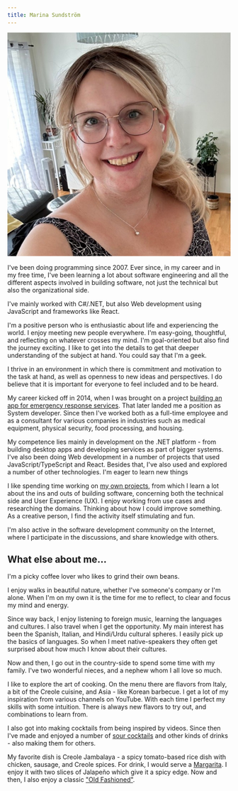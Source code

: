 ```yaml
---
title: Marina Sundström
---
```


<a href="/images/profile.jpeg">
<img class="rounded-circle right" src="/images/profile.jpeg" /></a>

I've been doing programming since 2007. Ever since, in my career and in my free time, I've been learning a lot about software engineering and all the different aspects involved in building software, not just the technical but also the organizational side.

I've mainly worked with C#/.NET, but also Web development using JavaScript and frameworks like React.

I'm a positive person who is enthusiastic about life and experiencing the world. I enjoy meeting new people everywhere. I'm easy-going, thoughtful, and reflecting on whatever crosses my mind. I'm goal-oriented but also find the journey exciting. I like to get into the details to get that deeper understanding of the subject at hand. You could say that I'm a geek.

I thrive in an environment in which there is commitment and motivation to the task at hand, as well as openness to new ideas and perspectives. I do believe that it is important for everyone to feel included and to be heard.

My career kicked off in 2014, when I was brought on a project [building an app for emergency response services](/articles/building-software-for-emergency-response). That later landed me a position as System developer. Since then I've worked both as a full-time employee and as a consultant for various companies in industries such as medical equipment, physical security, food processing, and housing.


My competence lies mainly in development on the .NET platform - from building desktop apps and developing services as part of bigger systems. I've also been doing Web development in a number of projects that used JavaScript/TypeScript and React. Besides that, I've also used and explored a number of other technologies. I'm eager to learn new things

I like spending time working on [my own projects](/portfolio), from which I learn a lot about the ins and outs of building software, concerning both the technical side and User Experience (UX). I enjoy working from use cases and researching the domains. Thinking about how I could improve something. As a creative person, I find the activity itself stimulating and fun. 

I'm also active in the software development community on the Internet, where I participate in the discussions, and share knowledge with others.

## What else about me...

I'm a picky coffee lover who likes to grind their own beans.

I enjoy walks in beautiful nature, whether I've someone's company or I'm alone. When I'm on my own it is the time for me to reflect, to clear and focus my mind and energy. 

Since way back, I enjoy listening to foreign music, learning the languages and cultures. I also travel when I get the opportunity. My main interest has been the Spanish, Italian, and Hindi/Urdu cultural spheres. I easily pick up the basics of languages. So when I meet native-speakers they often get surprised about how much I know about their cultures.

Now and then, I go out in the country-side to spend some time with my family. I've two wonderful nieces, and a nephew whom I all love so much.

I like to explore the art of cooking. On the menu there are flavors from Italy, a bit of the Creole cuisine, and Asia - like Korean barbecue. I get a lot of my inspiration from various channels on YouTube. With each time I perfect my skills with some intuition. There is always new flavors to try out, and combinations to learn from.

I also got into making cocktails from being inspired by videos. Since then I've made and enjoyed a number of [sour cocktails](https://en.wikipedia.org/wiki/Sour_(cocktail)) and other kinds of drinks - also making them for others. 

My favorite dish is Creole Jambalaya - a spicy tomato-based rice dish with chicken, sausage, and Creole spices. For drink, I would serve a [Margarita](https://en.wikipedia.org/wiki/Margarita). I enjoy it with two slices of Jalapeño which give it a spicy edge. Now and then, I also enjoy a classic ["Old Fashioned"](https://en.wikipedia.org/wiki/Old_fashioned_(cocktail)).
